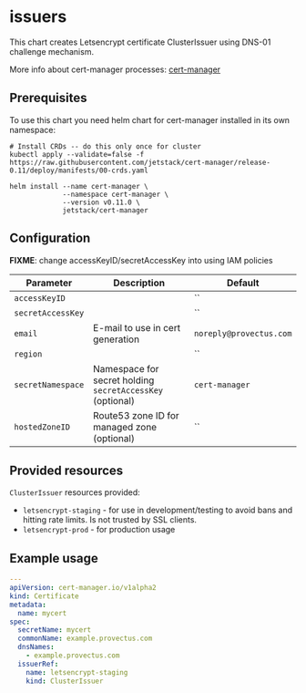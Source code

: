 # issuers

This chart creates Letsencrypt certificate ClusterIssuer using DNS-01 challenge mechanism.

More info about cert-manager processes: [cert-manager](https://docs.cert-manager.io/en/latest/tutorials/acme/quick-start/index.html#step-5-deploy-cert-manager)

## Prerequisites

To use this chart you need helm chart for cert-manager installed in its own namespace:

```
# Install CRDs -- do this only once for cluster
kubectl apply --validate=false -f https://raw.githubusercontent.com/jetstack/cert-manager/release-0.11/deploy/manifests/00-crds.yaml

helm install --name cert-manager \
             --namespace cert-manager \
             --version v0.11.0 \
             jetstack/cert-manager
```

## Configuration

**FIXME**: change accessKeyID/secretAccessKey into using IAM policies

Parameter | Description | Default
--- | --- | ---
| `accessKeyID`                           | | ``                                                |
| `secretAccessKey`                       | | ``                                                |
| `email`                                 | E-mail to use in cert generation | `noreply@provectus.com`                                                |
| `region`                                | | ``                                                |
| `secretNamespace`                       | Namespace for secret holding `secretAccessKey` (optional) | `cert-manager`                                    |
| `hostedZoneID`                          | Route53 zone ID for managed zone (optional) | `` |

## Provided resources

`ClusterIssuer` resources provided:
 * `letsencrypt-staging` - for use in development/testing to avoid bans and hitting rate limits. Is not trusted by SSL clients.
 * `letsencrypt-prod` - for production usage

## Example usage

```yaml
---
apiVersion: cert-manager.io/v1alpha2
kind: Certificate
metadata:
  name: mycert
spec:
  secretName: mycert
  commonName: example.provectus.com
  dnsNames:
    - example.provectus.com
  issuerRef:
    name: letsencrypt-staging
    kind: ClusterIssuer
```
